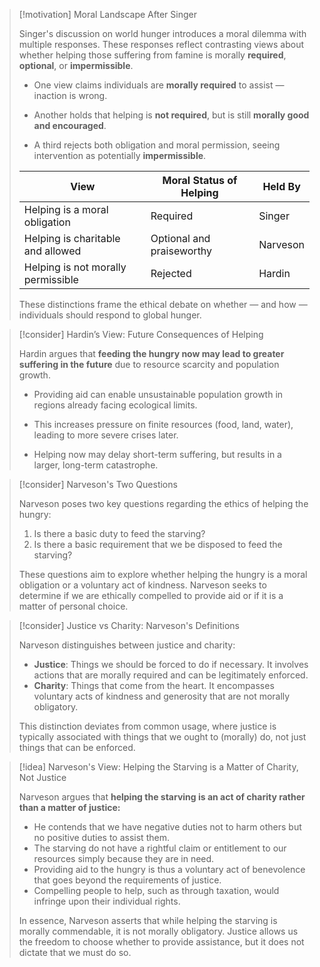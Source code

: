 > [!motivation] Moral Landscape After Singer
> 
> Singer's discussion on world hunger introduces a moral dilemma with multiple responses. These responses reflect contrasting views about whether helping those suffering from famine is morally **required**, **optional**, or **impermissible**.
> 
> - One view claims individuals are **morally required** to assist — inaction is wrong.
>     
> - Another holds that helping is **not required**, but is still **morally good and encouraged**.
>     
> - A third rejects both obligation and moral permission, seeing intervention as potentially **impermissible**.
>     
> 
> |View|Moral Status of Helping|Held By|
> |---|---|---|
> |Helping is a moral obligation|Required|Singer|
> |Helping is charitable and allowed|Optional and praiseworthy|Narveson|
> |Helping is not morally permissible|Rejected|Hardin|
> 
> These distinctions frame the ethical debate on whether — and how — individuals should respond to global hunger.

> [!consider] Hardin’s View: Future Consequences of Helping
> 
> Hardin argues that **feeding the hungry now may lead to greater suffering in the future** due to resource scarcity and population growth.
> 
> - Providing aid can enable unsustainable population growth in regions already facing ecological limits.
>     
> - This increases pressure on finite resources (food, land, water), leading to more severe crises later.
>     
> - Helping now may delay short-term suffering, but results in a larger, long-term catastrophe.
>     

> [!consider] Narveson's Two Questions
> 
> Narveson poses two key questions regarding the ethics of helping the hungry:
> 1. Is there a basic duty to feed the starving?
> 2. Is there a basic requirement that we be disposed to feed the starving?
>
> These questions aim to explore whether helping the hungry is a moral obligation or a voluntary act of kindness. Narveson seeks to determine if we are ethically compelled to provide aid or if it is a matter of personal choice.

> [!consider] Justice vs Charity: Narveson's Definitions
>
> Narveson distinguishes between justice and charity:
> - **Justice**: Things we should be forced to do if necessary. It involves actions that are morally required and can be legitimately enforced.
> - **Charity**: Things that come from the heart. It encompasses voluntary acts of kindness and generosity that are not morally obligatory.
>
> This distinction deviates from common usage, where justice is typically associated with things that we ought to (morally) do, not just things that can be enforced. 

> [!idea] Narveson's View: Helping the Starving is a Matter of Charity, Not Justice
>
> Narveson argues that **helping the starving is an act of charity rather than a matter of justice:**
> - He contends that we have negative duties not to harm others but no positive duties to assist them.
> - The starving do not have a rightful claim or entitlement to our resources simply because they are in need.
> - Providing aid to the hungry is thus a voluntary act of benevolence that goes beyond the requirements of justice.
> - Compelling people to help, such as through taxation, would infringe upon their individual rights.
>
> In essence, Narveson asserts that while helping the starving is morally commendable, it is not morally obligatory. Justice allows us the freedom to choose whether to provide assistance, but it does not dictate that we must do so.

